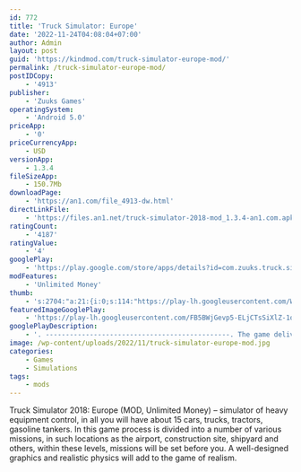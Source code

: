 ```yaml
---
id: 772
title: 'Truck Simulator: Europe'
date: '2022-11-24T04:08:04+07:00'
author: Admin
layout: post
guid: 'https://kindmod.com/truck-simulator-europe-mod/'
permalink: /truck-simulator-europe-mod/
postIDCopy:
    - '4913'
publisher:
    - 'Zuuks Games'
operatingSystem:
    - 'Android 5.0'
priceApp:
    - '0'
priceCurrencyApp:
    - USD
versionApp:
    - 1.3.4
fileSizeApp:
    - 150.7Mb
downloadPage:
    - 'https://an1.com/file_4913-dw.html'
directLinkFile:
    - 'https://files.an1.net/truck-simulator-2018-mod_1.3.4-an1.com.apk'
ratingCount:
    - '4187'
ratingValue:
    - '4'
googlePlay:
    - 'https://play.google.com/store/apps/details?id=com.zuuks.truck.simulator.euro'
modFeatures:
    - 'Unlimited Money'
thumb:
    - 's:2704:"a:21:{i:0;s:114:"https://play-lh.googleusercontent.com/WlE-etfrGZVrFA0B1349ERM22ZI8V12-mRFfHxTroWm34fmass0CSGoFM7H0mL3Dfw=w526-h296";i:1;s:115:"https://play-lh.googleusercontent.com/sevzOlXrED0FAHKRX-pQbUJRBcDgaHMYyKKlM8C8UqENZbMLBU_uT_IxXiJF-1WC9gk=w526-h296";i:2;s:115:"https://play-lh.googleusercontent.com/IeiRv7842yJMEJijrfXBdrPLSBFnUQFJLHiR5piYhFCI-6yRA91IMIiNYlGiqES3HJE=w526-h296";i:3;s:115:"https://play-lh.googleusercontent.com/5lK0s05qRebDYhtdJzd9QBTkDMwSdfCZM57sx1jokKsi3QSpot6biSMcWhNtQG14OhI=w526-h296";i:4;s:114:"https://play-lh.googleusercontent.com/AbUMXW6eun20Np7GW8ZadIoYbhtk1Mj0xSvWFtczxRlnoIbCCS6ixVTjfFpqv8g8Lg=w526-h296";i:5;s:115:"https://play-lh.googleusercontent.com/2XUMI-yqR0XG-63PHne_vLY65PYYL6XeAhZXBZ4zYcc2OuO5sOWCrnsi5ezmEDp3R-I=w526-h296";i:6;s:116:"https://play-lh.googleusercontent.com/SOUQotyHL_-SiPPYMyDTaDYnVjNLOPzAom-8RlmIYeYxkfzULvGn7E0d3pR7fWaJGmVE=w526-h296";i:7;s:115:"https://play-lh.googleusercontent.com/tQsKY0lfDvg-H_-ELKy3xpB_wpNC56wvJ58T8_S4aYr5UdIpDFX6pJOi2u4Br602y1k=w526-h296";i:8;s:115:"https://play-lh.googleusercontent.com/2QV7ynoKEx7oXNCCtsDF-dgUa26tQD-f7vGGAnxCqFeX_8FLqpf_umpOmgQQumwANmU=w526-h296";i:9;s:115:"https://play-lh.googleusercontent.com/H35P9BS_XTZpVvxrdybViqtXeMzo6PA_SRK2afAWprBUexbJbIeqHgfOopuDuo7f6aE=w526-h296";i:10;s:116:"https://play-lh.googleusercontent.com/-C33g_u1Vuif4vUX3kI5aJ_FMVRsL3CJJYkdB8Ty7QLHuJPUtxjpgYrMjNaIyv5LBH4S=w526-h296";i:11;s:115:"https://play-lh.googleusercontent.com/iPYFnJArWsbIdeeFHjqjwQ7kG019gZyMUOoXr2myqUm_uQUzodrcvVukrI5yYjsMcc8=w526-h296";i:12;s:115:"https://play-lh.googleusercontent.com/YBYiq9wLzwudmmk1nDq6WPVeB_F6MfHyB2WoorcZiEgB5UrnWOeo3mGwvzZuLXhF-Cw=w526-h296";i:13;s:114:"https://play-lh.googleusercontent.com/m9r7GHLgPUipNCLxHF7V028zNpzILeIgt8wdQvDmfrcX_6zbR_Wm28RzIXQYUqpLGw=w526-h296";i:14;s:115:"https://play-lh.googleusercontent.com/senKIGGvw6pK9p8YnUaWJdZ7JzBJUXfv5PMxjDaBZ_WtpV_YqKzImG55H86ZPjTNtLo=w526-h296";i:15;s:115:"https://play-lh.googleusercontent.com/l01_CVhnC9DOIgpLGA35hXDAXvSfksicj0tZ1zYzm6F1zewTQ9gadz2woBi_kiFh_eE=w526-h296";i:16;s:114:"https://play-lh.googleusercontent.com/BquEI9KJHbp7Egf4IGv5plqAi8m5rch6OQ3o9zvl0BjajXfyBCRZL8EfLn00BmNmOQ=w526-h296";i:17;s:115:"https://play-lh.googleusercontent.com/cYxUVyV2CULSz2NIrdi3IxWmPcz9OH-HvLkOjic1GquGkKrrFFczrFAydD-K-efwUzo=w526-h296";i:18;s:114:"https://play-lh.googleusercontent.com/5XYnfRmba-S1sZHFSTequWTQYfGjl_7mkGmcm_60Fjpe4PnNNtamz2I025frSfHdcA=w526-h296";i:19;s:115:"https://play-lh.googleusercontent.com/R0ZMjE_Hv-PEGRKUwhnMcvO2IDkhlpMkesmT6nXtTlIs5v6CzELcyTV291JbaJAhFvU=w526-h296";i:20;s:116:"https://play-lh.googleusercontent.com/QdxfQ6bQ3x0KDyL0oni-AboxAgu6BCwGpOI9ljcGb_aApT-jMHtirHTlE-ntKkyxV1eM=w526-h296";}";'
featuredImageGooglePlay:
    - 'https://play-lh.googleusercontent.com/FB5BWjGevp5-ELjCTsSiXlZ-1qFwECr6fIYbLRtuNMr6sj-lU2tx1B-8uzdvtccY9w'
googlePlayDescription:
    - '. ----------------------------------------------. The game delivers an unparalleled driving experience which has put it in the spot of the most popular. Bus Simulator : Ultimate'
image: /wp-content/uploads/2022/11/truck-simulator-europe-mod.jpg
categories:
    - Games
    - Simulations
tags:
    - mods
---
```


Truck Simulator 2018: Europe (MOD, Unlimited Money) – simulator of heavy equipment control, in all you will have about 15 cars, trucks, tractors, gasoline tankers. In this game process is divided into a number of various missions, in such locations as the airport, construction site, shipyard and others, within these levels, missions will be set before you. A well-designed graphics and realistic physics will add to the game of realism.